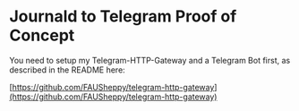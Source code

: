 # Journald to Telegram Proof of Concept

You need to setup my Telegram-HTTP-Gateway and a Telegram Bot first, as described in the README here:

[https://github.com/FAUSheppy/telegram-http-gateway](https://github.com/FAUSheppy/telegram-http-gateway)
